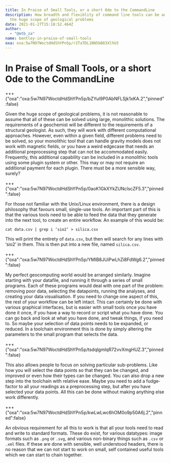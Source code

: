```yaml
---
title: In Praise of Small Tools, or a short Ode to the CommandLine
description: How breadth and flexiblity of command line tools can be adapted to
  the huge scope of geological problems
date: 2021-01-27T15:18:52.464Z
author:
  - "@mtb_za"
name: bentley-in-praise-of-small-tools
oxa: oxa:5w7N97WoctdHdShYPn5p/r2TaTDL1NN5bB83XlhU3
---
```


# In Praise of Small Tools, or a short Ode to the CommandLine

+++ {"oxa":"oxa:5w7N97WoctdHdShYPn5p/bZYul9P0AbNFLSjk1xKA.2","pinned":false}

Given the huge scope of geological problems, it is not reasonable to assume that all of these can be solved using large, monolithic solutions. The requirements of a geochemist will be different to the requirements of a structural geologist. As such, they will work with different computational approaches. However, even within a given field, different problems need to be solved, so your monolithic tool that can handle gravity models does not work with magnetic fields, or you have a weird edge­case that needs an additional pre­processing step that can not be accommodated easily. Frequently, this additional capability can be included in a monolithic tools using some plugin system or other. This may or may not require an additional payment for each plugin. There must be a more sensible way, surely?

+++ {"oxa":"oxa:5w7N97WoctdHdShYPn5p/0aoK1GkXYkZUNclscZF5.3","pinned":false}

For those not familiar with the Unix/Linux environment, there is a design philosophy that favours small, single­-use tools. An important part of this is that the various tools need to be able to feed the data that they generate into the next tool, to create an entire workflow. An example of this would be:

```null
cat data.csv | grep ­i ‘sio2’ > silica.csv
```

This will print the entirety of `data.csv`, but then will search for any lines with ‘sio2’ in them. This is then put into a new file, named `silica.csv`.

+++ {"oxa":"oxa:5w7N97WoctdHdShYPn5p/YMIB8JUiPwLhZi8FdWg6.2","pinned":false}

My perfect geocomputing world would be arranged similarly. Imagine starting with your datafile, and running it through a series of small programs. Each of these programs would deal with one part of the problem: removing poor data, selecting the datapoints, running the analyses, and creating your data visualisation. If you need to change one aspect of this, the rest of your workflow can be left intact. This can certainly be done with various graphical interfaces, but is easier with small tools once you have done it once, if you have a way to record or script what you have done. You can go back and look at what you have done, and tweak things, if you need to. So maybe your selection of data points needs to be expanded, or reduced. In a toolchain environment this is done by simply altering the parameters to the small program that selects the data.

+++ {"oxa":"oxa:5w7N97WoctdHdShYPn5p/tsdqlgmlqR72vvXmgHUZ.3","pinned":false}

This also allows people to focus on solving particular sub-­problems. Like how you will select the data points so that they can be changed, and improved or even how their types can be changed. You can also drop a new step into the toolchain with relative ease. Maybe you need to add a fudge­ factor to all your readings as a pre­processing step, but after you have selected your data points. All this can be done without making anything else work differently.

+++ {"oxa":"oxa:5w7N97WoctdHdShYPn5p/kwLwLwc6hOM0o9p50A6j.2","pinned":false}

An obvious requirement for all this to work is that all your tools need to read and write to standard formats. These do exist, for various data­types: image formats such as `.png` or `.svg`, and various non-­binary things such as `.csv` or `.xml` files. If these are done with sensible, well ­understood headers, there is no reason that we can not start to work on small, self­ contained useful tools which we can start to chain together.

